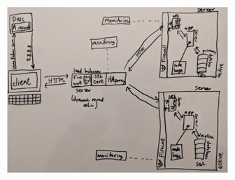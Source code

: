 <img src="https://raw.githubusercontent.com/mlaizure/holberton-system_engineering-devops/master/0x09-web_infrastructure_design/raw_images/2-secured_and_monitored_web_infrastructure.jpg" style="width:max-width">
